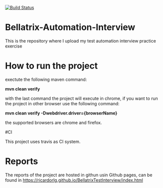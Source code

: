 [![Build Status](https://travis-ci.org/ricardorlg/BellatrixTestInterview.svg?branch=master)](https://travis-ci.org/ricardorlg/BellatrixTestInterview)

# Bellatrix-Automation-Interview
This is the repository where I upload my test automation interview practice exercise

# How to run the project

exectute the following maven command:

**mvn clean verify**

with the last command the project will execute in chrome, if you want to run the project in other browser use the following command:

**mvn clean verify -Dwebdriver.driver={browserName}**

the supported browsers are chrome and firefox.

#CI

This project uses travis as CI system. 

# Reports

The reports of the project are hosted in githun usin Github pages, can be found in https://ricardorlg.github.io/BellatrixTestInterview/index.html


